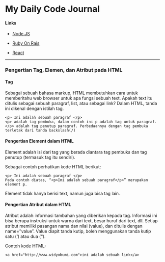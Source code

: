 # My Daily Code Journal

#### Links

* [Node.JS](https://github.com/vanbumi/CodeJournal/tree/master/nodeJS)

* [Ruby On Rais](https://github.com/vanbumi/CodeJournal/tree/master/RubyonRails)

* [React](https://github.com/vanbumi/CodeJournal/tree/master/React)

---

### Pengertian Tag, Elemen, dan Atribut pada HTML

#### Tag

Sebagai sebuah bahasa markup, HTML membutuhkan cara untuk memberitahu web browser untuk apa fungsi sebuah text. Apakah text itu ditulis sebagai sebuah paragraf, list, atau sebagai link? Dalam HTML, tanda ini dikenal dengan istilah tag.

	<p> Ini adalah sebuah paragraf </p>
	<p> adalah tag pembuka, dalam contoh ini p adalah tag untuk paragraf.
	</p> adalah tag penutup paragraf. Perbedaannya dengan tag pembuka terletak dari tanda backslash(/)

#### Pengertian Element dalam HTML

Element adalah isi dari tag yang berada diantara tag pembuka dan tag penutup (termasuk tag itu sendiri). 

Sebagai contoh perhatikan kode HTML berikut:

	<p> Ini adalah sebuah paragraf </p>
	Pada contoh diatas, “<p>Ini adalah sebuah paragraf</p>” merupakan element p.

Element tidak hanya berisi text, namun juga bisa tag lain.


#### Pengertian Atribut dalam HTML

Atribut adalah informasi tambahan yang diberikan kepada tag. Informasi ini bisa berupa instruksi untuk warna dari text, besar huruf dari text, dll. Setiap atribut memiliki pasangan nama dan nilai (value), dan ditulis dengan name=”value”. Value diapit tanda kutip, boleh menggunakan tanda kutip satu (‘) atau dua (“).

Contoh kode HTML:

	<a href="http://www.widyobumi.com">ini adalah sebuah link</a>


